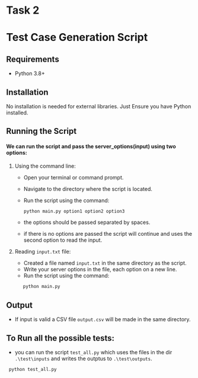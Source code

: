 # Task 2
# Test Case Generation Script


## Requirements
- Python 3.8+

## Installation
No installation is needed for external libraries. 
Just Ensure you have Python installed.


## Running the Script
#### We can run the script and pass the server_options(input) using two options: 
1. Using the command line:
   - Open your terminal or command prompt.
   - Navigate to the directory where the script is located.
   - Run the script using the command:
     ```bash
     python main.py option1 option2 option3
     ```

   - the options should be passed separated by spaces. 
   - if there is no options are passed the script will continue and uses the second option to read the input.

2. Reading `input.txt` file:
   - Created a file named `input.txt` in the same directory as the script.
   - Write your server options in the file, each option on a new line.
   - Run the script using the command:
   ```bash
      python main.py
   ```

## Output
- If input is valid a CSV file `output.csv` will be made in the same directory.

## To Run all the possible tests:
   - you can run the script `test_all.py` which uses the files in the dir `.\test\inputs` and writes the outptus to `.\test\outputs`.
   ```     
    python test_all.py 
   ``` 

